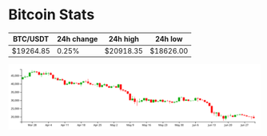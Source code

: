 # Bitcoin Stats

BTC/USDT|24h change|24h high|24h low|
|---|---|---|---|
|$19264.85|0.25%|$20918.35|$18626.00|

<img src="./chart.svg">
